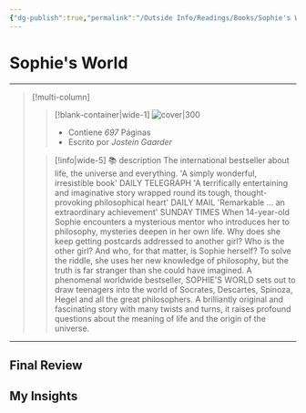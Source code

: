```yaml
---
{"dg-publish":true,"permalink":"/Outside Info/Readings/Books/Sophie's World/","title":"Sophie's World","created":"Thursday, 2023-09-28, 4:26:31 pm","updated":"2023-10-01T23:22"}
---
```



# Sophie's World
- - -
> [!multi-column]
> 
> > [!blank-container|wide-1]
> >  ![cover|300](http://books.google.com/books/content?id=J8nE3B5lD9AC&printsec=frontcover&img=1&zoom=1&edge=curl&source=gbs_api)
> >- Contiene *697* Páginas
> >- Escrito por *Jostein Gaarder*
> 
> > [!info|wide-5] 📚 description
> > The international bestseller about life, the universe and everything. 'A simply wonderful, irresistible book' DAILY TELEGRAPH 'A terrifically entertaining and imaginative story wrapped round its tough, thought-provoking philosophical heart' DAILY MAIL 'Remarkable ... an extraordinary achievement' SUNDAY TIMES When 14-year-old Sophie encounters a mysterious mentor who introduces her to philosophy, mysteries deepen in her own life. Why does she keep getting postcards addressed to another girl? Who is the other girl? And who, for that matter, is Sophie herself? To solve the riddle, she uses her new knowledge of philosophy, but the truth is far stranger than she could have imagined. A phenomenal worldwide bestseller, SOPHIE'S WORLD sets out to draw teenagers into the world of Socrates, Descartes, Spinoza, Hegel and all the great philosophers. A brilliantly original and fascinating story with many twists and turns, it raises profound questions about the meaning of life and the origin of the universe.
> 

- - -

## Final Review

## My Insights